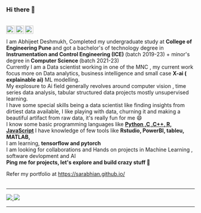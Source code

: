 ### Hi there 👋

<br/>
<a href="https://www.linkedin.com/in/abhijeet-deshmukh-a27955195?lipi=urn%3Ali%3Apage%3Ad_flagship3_profile_view_base_contact_details%3B9UUHPUykR1yg9Fa2m%2FN30Q%3D%3D" target="_blank">
  <img align="left" alt="Linkedin" width="22px" src="https://cdn.jsdelivr.net/npm/simple-icons@v3/icons/linkedin.svg" />
</a>
<a href="https://t.me/yuno_6431"target="_blank">
  <img align="left" alt="Telegram" width="22px" src="https://cdn.jsdelivr.net/npm/simple-icons@v3/icons/telegram.svg" />
</a>
<a href="https://kaggle.com/sarabhian"target="_blank">
  <img align="left" alt="Kaggle" width="22px" src="https://cdn.jsdelivr.net/npm/simple-icons@v3/icons/kaggle.svg" />
</a></br>
<br>
I am Abhijeet Deshmukh, Completed my undergraduate study at <strong>College of Engineering Pune </strong> and got a bachelor's of technology degree in <strong>Instrumentation and Control Engineering (ICE) </strong> (batch 2019-23) + minor's degree in<strong> Computer Science </strong> (batch 2021-23) <br/> 
Currently I am a Data scientist working in one of the MNC , my current work focus more on Data analytics, business intelligence and small case <strong>X-ai ( explainable ai)</strong> ML modelling. <br/>
My explosure to Ai field generally revolves around computer vision , time series data analysis, tabular structured data projects mostly unsupervised learning.<br/>
I have some special skills being a  data scientist like finding insights from dirtiest data available, I like playing with data, churning it and making a beautiful artifact from raw data, it's really fun for me 😄 <br/>
I know  some basic programming languages like <b><u>Python ,C ,C++, R, JavaScript</u></b>
I have knowledge of few tools like <b>Rstudio, PowerBI, tableu, MATLAB,</b>
<br/>
I am learning, <strong>tensorflow and pytorch</strong>  <br/>
I am looking for collaborations and Hands on projects in Machine Learning , software devlopment and AI <br/>
<strong>Ping me for projects, let's explore and build crazy stuff 👊</strong>

Refer my portfolio at https://sarabhian.github.io/
<br/>
<br>
<hr size='20' color='grey'/> </bt>

<a href="https://github.com/anuraghazra/convoychat">
  <img align="top-right" src="https://github-readme-stats.vercel.app/api?username=Sarabhian&show_icons=true&title_color=fff&icon_color=79ff97&text_color=9f9f9f&bg_color=151515&count_private=true" />
</a>
<a href="https://github.com/anuraghazra/github-readme-stats">
  <img align="top-left" src="https://github-readme-stats.vercel.app/api/top-langs/?username=Sarabhian&count_private=true&layout=compact" />
</a>
</br><hr size='20' color='grey'/> </bt>






